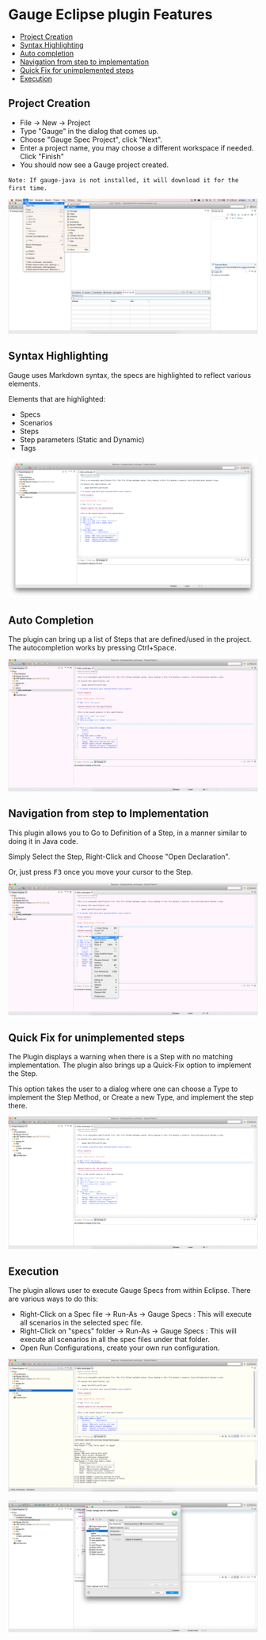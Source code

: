 # Gauge Eclipse plugin Features

* [Project Creation](#project-creation)
* [Syntax Highlighting](#syntax-highlighting)
* [Auto completion](#auto-completion)
* [Navigation from step to implementation](#navigation-from-step-to-implementation)
* [Quick Fix for unimplemented steps](#quick-fix-for-unimplemented-steps)
* [Execution](#execution)

## Project Creation

* File -> New -> Project
* Type "Gauge" in the dialog that comes up.
* Choose "Gauge Spec Project", click "Next".
* Enter a project name, you may choose a different workspace if needed. Click "Finish"
* You should now see a Gauge project created.

````
Note: If gauge-java is not installed, it will download it for the first time.
````

![creation](eclipse-screenshots/create-new-gauge-project.gif "Project Creation")

## Syntax Highlighting

Gauge uses Markdown syntax, the specs are highlighted to reflect various elements.

Elements that are highlighted:
- Specs
- Scenarios
- Steps
- Step parameters (Static and Dynamic)
- Tags

![highlight](eclipse-screenshots/syntax-highlighting.png "Syntax Highlighting")

## Auto Completion

The plugin can bring up a list of Steps that are defined/used in the project. The autocompletion works by pressing <kbc>Ctrl</kbd>+<kbd>Space</kbd>.

![autocomplete](eclipse-screenshots/auto-complete.gif "Auto Complete")

## Navigation from step to Implementation

This plugin allows you to Go to Definition of a Step, in a manner similar to doing it in Java code.

Simply Select the Step, Right-Click and Choose "Open Declaration".

Or, just press <kbd>F3</kbd> once you move your cursor to the Step.

![navigation](eclipse-screenshots/go-to-definition.gif "Open Declaration")

## Quick Fix for unimplemented steps

The Plugin displays a warning when there is a Step with no matching implementation. The plugin also brings up a Quick-Fix option to implement the Step.

This option takes the user to a dialog where one can choose a Type to implement the Step Method, or Create a new Type, and implement the step there.

![quick-fix-implement-step](eclipse-screenshots/quick-fix-implement-step.gif "Implement Step")

## Execution

The plugin allows user to execute Gauge Specs from within Eclipse. There are various ways to do this:

- Right-Click on a Spec file -> Run-As -> Gauge Specs : This will execute all scenarios in the selected spec file.
- Right-Click on "specs" folder -> Run-As -> Gauge Specs : This will execute all scenarios in all the spec files under that folder.
- Open Run Configurations, create your own run configuration.

![test-execution](eclipse-screenshots/test-execution.gif "Test Execution")

![run-configuration](eclipse-screenshots/run-configuration.png "Run Configuration")


